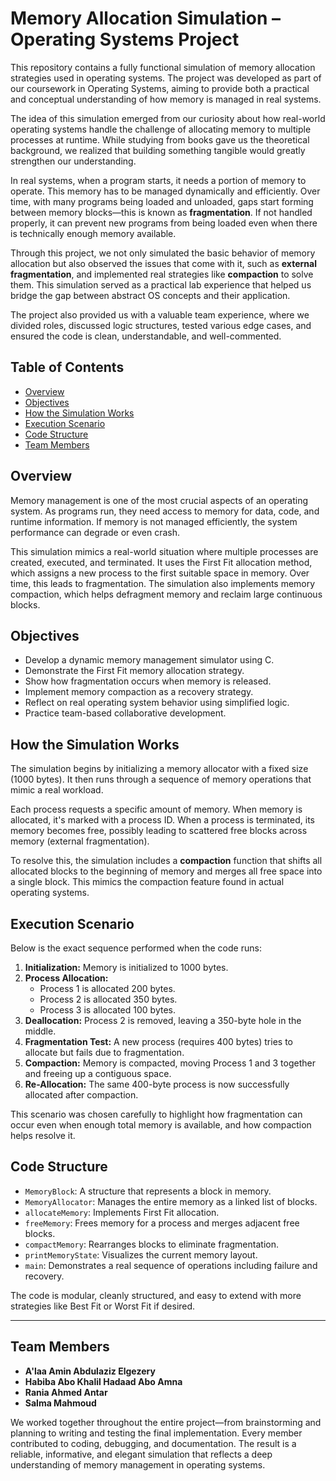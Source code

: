 # Memory Allocation Simulation – Operating Systems Project  

This repository contains a fully functional simulation of memory allocation strategies used in operating systems. The project was developed as part of our coursework in Operating Systems, aiming to provide both a practical and conceptual understanding of how memory is managed in real systems.

The idea of this simulation emerged from our curiosity about how real-world operating systems handle the challenge of allocating memory to multiple processes at runtime. While studying from books gave us the theoretical background, we realized that building something tangible would greatly strengthen our understanding.

In real systems, when a program starts, it needs a portion of memory to operate. This memory has to be managed dynamically and efficiently. Over time, with many programs being loaded and unloaded, gaps start forming between memory blocks—this is known as **fragmentation**. If not handled properly, it can prevent new programs from being loaded even when there is technically enough memory available.

Through this project, we not only simulated the basic behavior of memory allocation but also observed the issues that come with it, such as **external fragmentation**, and implemented real strategies like **compaction** to solve them. This simulation served as a practical lab experience that helped us bridge the gap between abstract OS concepts and their application.

The project also provided us with a valuable team experience, where we divided roles, discussed logic structures, tested various edge cases, and ensured the code is clean, understandable, and well-commented.



## Table of Contents

- [Overview](#overview)
- [Objectives](#objectives)
- [How the Simulation Works](#how-the-simulation-works)
- [Execution Scenario](#execution-scenario)
- [Code Structure](#code-structure)
- [Team Members](#team-members)



## Overview

Memory management is one of the most crucial aspects of an operating system. As programs run, they need access to memory for data, code, and runtime information. If memory is not managed efficiently, the system performance can degrade or even crash.

This simulation mimics a real-world situation where multiple processes are created, executed, and terminated. It uses the First Fit allocation method, which assigns a new process to the first suitable space in memory. Over time, this leads to fragmentation. The simulation also implements memory compaction, which helps defragment memory and reclaim large continuous blocks.



## Objectives

- Develop a dynamic memory management simulator using C.
- Demonstrate the First Fit memory allocation strategy.
- Show how fragmentation occurs when memory is released.
- Implement memory compaction as a recovery strategy.
- Reflect on real operating system behavior using simplified logic.
- Practice team-based collaborative development.



## How the Simulation Works

The simulation begins by initializing a memory allocator with a fixed size (1000 bytes). It then runs through a sequence of memory operations that mimic a real workload.

Each process requests a specific amount of memory. When memory is allocated, it's marked with a process ID. When a process is terminated, its memory becomes free, possibly leading to scattered free blocks across memory (external fragmentation).

To resolve this, the simulation includes a **compaction** function that shifts all allocated blocks to the beginning of memory and merges all free space into a single block. This mimics the compaction feature found in actual operating systems.



## Execution Scenario

Below is the exact sequence performed when the code runs:

1. **Initialization:** Memory is initialized to 1000 bytes.
2. **Process Allocation:**
   - Process 1 is allocated 200 bytes.
   - Process 2 is allocated 350 bytes.
   - Process 3 is allocated 100 bytes.
3. **Deallocation:** Process 2 is removed, leaving a 350-byte hole in the middle.
4. **Fragmentation Test:** A new process (requires 400 bytes) tries to allocate but fails due to fragmentation.
5. **Compaction:** Memory is compacted, moving Process 1 and 3 together and freeing up a contiguous space.
6. **Re-Allocation:** The same 400-byte process is now successfully allocated after compaction.

This scenario was chosen carefully to highlight how fragmentation can occur even when enough total memory is available, and how compaction helps resolve it.



## Code Structure

- `MemoryBlock`: A structure that represents a block in memory.
- `MemoryAllocator`: Manages the entire memory as a linked list of blocks.
- `allocateMemory`: Implements First Fit allocation.
- `freeMemory`: Frees memory for a process and merges adjacent free blocks.
- `compactMemory`: Rearranges blocks to eliminate fragmentation.
- `printMemoryState`: Visualizes the current memory layout.
- `main`: Demonstrates a real sequence of operations including failure and recovery.

The code is modular, cleanly structured, and easy to extend with more strategies like Best Fit or Worst Fit if desired.

---

## Team Members

- **A'laa Amin Abdulaziz Elgezery**  
- **Habiba Abo Khalil Hadaad Abo Amna**  
- **Rania Ahmed Antar**  
- **Salma Mahmoud**

We worked together throughout the entire project—from brainstorming and planning to writing and testing the final implementation. Every member contributed to coding, debugging, and documentation. The result is a reliable, informative, and elegant simulation that reflects a deep understanding of memory management in operating systems.

